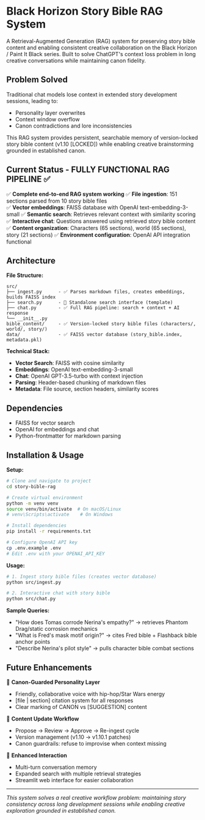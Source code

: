 # Black Horizon Story Bible RAG System

A Retrieval-Augmented Generation (RAG) system for preserving story bible content and enabling consistent creative collaboration on the Black Horizon / Paint It Black series. Built to solve ChatGPT's context loss problem in long creative conversations while maintaining canon fidelity.

## Problem Solved
Traditional chat models lose context in extended story development sessions, leading to:

- Personality layer overwrites
- Context window overflow  
- Canon contradictions and lore inconsistencies

This RAG system provides persistent, searchable memory of version-locked story bible content (v1.10 [LOCKED]) while enabling creative brainstorming grounded in established canon.

## Current Status - FULLY FUNCTIONAL RAG PIPELINE ✅

✅ **Complete end-to-end RAG system working**
✅ **File ingestion**: 151 sections parsed from 10 story bible files  
✅ **Vector embeddings**: FAISS database with OpenAI text-embedding-3-small
✅ **Semantic search**: Retrieves relevant context with similarity scoring
✅ **Interactive chat**: Questions answered using retrieved story bible content
✅ **Content organization**: Characters (65 sections), world (65 sections), story (21 sections)
✅ **Environment configuration**: OpenAI API integration functional

## Architecture

**File Structure:**

```text
src/
├── ingest.py      - ✅ Parses markdown files, creates embeddings, builds FAISS index
├── search.py      - 🔄 Standalone search interface (template)  
├── chat.py        - ✅ Full RAG pipeline: search + context + AI response
└── __init__.py    
bible_content/     - ✅ Version-locked story bible files (characters/, world/, story/)
data/              - ✅ FAISS vector database (story_bible.index, metadata.pkl)
```

**Technical Stack:**

- **Vector Search**: FAISS with cosine similarity
- **Embeddings**: OpenAI text-embedding-3-small  
- **Chat**: OpenAI GPT-3.5-turbo with context injection
- **Parsing**: Header-based chunking of markdown files
- **Metadata**: File source, section headers, similarity scores

## Dependencies

- FAISS for vector search
- OpenAI for embeddings and chat
- Python-frontmatter for markdown parsing

## Installation & Usage

**Setup:**

```bash
# Clone and navigate to project
cd story-bible-rag

# Create virtual environment
python -m venv venv
source venv/bin/activate  # On macOS/Linux
# venv\Scripts\activate    # On Windows

# Install dependencies
pip install -r requirements.txt

# Configure OpenAI API key
cp .env.example .env
# Edit .env with your OPENAI_API_KEY
```

**Usage:**

```bash
# 1. Ingest story bible files (creates vector database)
python src/ingest.py

# 2. Interactive chat with story bible
python src/chat.py
```

**Sample Queries:**

- "How does Tomas corrode Nerina's empathy?" → retrieves Phantom Drag/static corrosion mechanics
- "What is Fred's mask motif origin?" → cites Fred bible + Flashback bible anchor points  
- "Describe Nerina's pilot style" → pulls character bible combat sections

## Future Enhancements

🔄 **Canon-Guarded Personality Layer**

- Friendly, collaborative voice with hip-hop/Star Wars energy
- [file | section] citation system for all responses
- Clear marking of CANON vs [SUGGESTION] content

🔄 **Content Update Workflow**  

- Propose → Review → Approve → Re-ingest cycle
- Version management (v1.10 → v1.10.1 patches)
- Canon guardrails: refuse to improvise when context missing

🔄 **Enhanced Interaction**

- Multi-turn conversation memory
- Expanded search with multiple retrieval strategies
- Streamlit web interface for easier collaboration

---

*This system solves a real creative workflow problem: maintaining story consistency across long development sessions while enabling creative exploration grounded in established canon.*
